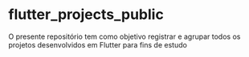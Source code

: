 # flutter_projects_public
O presente repositório tem como objetivo registrar e agrupar todos os projetos desenvolvidos em Flutter para fins de estudo
